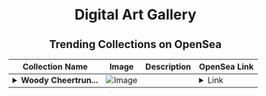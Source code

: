 <div align="center">

# Digital Art Gallery

## Trending Collections on OpenSea

| Collection Name                       | Image                                                                                     | Description                       | OpenSea Link                                                                                          |
|---------------------------------------|-------------------------------------------------------------------------------------------|-----------------------------------|--------------------------------------------------------------------------------------------------------|
| **<details><summary>Woody Cheertrun...</summary>Woody Cheertrunks</details>** | ![Image](https://i.seadn.io/s/raw/files/09eb9b172799521a5d7d3822805c8ea8.png?w=500&auto=format?w=200&auto=format) |  | <details><summary>Link</summary>[Woody Cheertrunks](https://opensea.io/collection/woody-cheertrunks)</details> |

</div>
